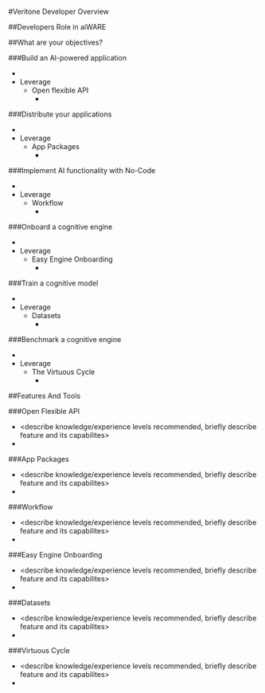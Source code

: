 #Veritone Developer Overview 

##Developers Role in aiWARE
<Marketing stuff> 

##What are your objectives?

###Build an AI-powered application
* <describe the objective>
* Leverage
    * Open flexible API
        * <link to section in “features and tools”>

###Distribute your applications
* <describe the objective>
* Leverage 
    * App Packages
        * <link to section in “features and tools”>

###Implement AI functionality with No-Code 
* <describe the objective>
* Leverage 
    * Workflow
        * <link to section in “features and tools”>

###Onboard a cognitive engine
* <describe the objective>
* Leverage 
    * Easy Engine Onboarding
        * <link to section in “features and tools”>

###Train a cognitive model
* <describe the objective>
* Leverage 
    * Datasets
        * <link to section in “features and tools”>

###Benchmark a cognitive engine
* <describe the objective>
* Leverage 
    * The Virtuous Cycle
        * <link to section in “features and tools”>

##Features And Tools

###Open Flexible API
* <describe knowledge/experience levels recommended, briefly describe feature and its capabilites>
* <link to section>

###App Packages
* <describe knowledge/experience levels recommended, briefly describe feature and its capabilites>
* <link to section>

###Workflow
* <describe knowledge/experience levels recommended, briefly describe feature and its capabilites>
* <link to section>

###Easy Engine Onboarding
* <describe knowledge/experience levels recommended, briefly describe feature and its capabilites>
* <link to section>

###Datasets
* <describe knowledge/experience levels recommended, briefly describe feature and its capabilites>
* <link to section>

###Virtuous Cycle
* <describe knowledge/experience levels recommended, briefly describe feature and its capabilites>
* <link to section>
